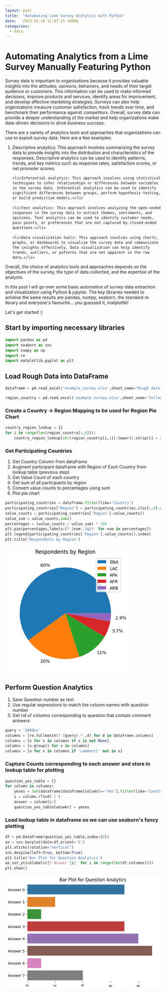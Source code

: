 ```yaml
---
layout: post
title:  "Automating Lime Survey Analytics with Python"
date:   2023-02-10 12:07:25 +0000
categories:
  - data
---
```



# Automating Analytics from a Lime Survey Manually Featuring Python 

Survey data is important to organizations because it provides valuable insights into the attitudes, opinions, behaviors, and needs of their target audience or customers. This information can be used to make informed decisions, improve products and services, identify areas for improvement, and develop effective marketing strategies. Surveys can also help organizations measure customer satisfaction, track trends over time, and benchmark their performance against competitors. Overall, survey data can provide a deeper understanding of the market and help organizations make data-driven decisions to drive business success.

There are a variety of analytics tools and approaches that organizations can use to exploit survey data. Here are a few examples:

<ol>
    <li>Descriptive analytics: This approach involves summarizing the survey data to provide insights into the distribution and characteristics of the responses. Descriptive analytics can be used to identify patterns, trends, and key metrics such as response rates, satisfaction scores, or net promoter scores.</li>

    <li>Inferential analytics: This approach involves using statistical techniques to infer relationships or differences between variables in the survey data. Inferential analytics can be used to identify significant differences between groups, perform hypothesis testing, or build predictive models.</li>

    <li>Text analytics: This approach involves analyzing the open-ended responses in the survey data to extract themes, sentiments, and opinions. Text analytics can be used to identify customer needs, pain points, or preferences that are not captured by closed-ended questions.</li>

    <li>Data visualization tools: This approach involves using charts, graphs, or dashboards to visualize the survey data and communicate the insights effectively. Data visualization can help identify trends, outliers, or patterns that are not apparent in the raw data.</li>
</ol>

Overall, the choice of analytics tools and approaches depends on the objectives of the survey, the type of data collected, and the expertise of the analysts.

In this post I will go over some basic automation of survey data extraction and visualization using Python & jupyter. The key libraries needed to acheive the same results are pandas, numpy, seaborn, the standard re library and everyone's favourite... you guessed it, matplotlib! 

Let's get started :)

## Start by importing necessary libraries


```python
import pandas as pd
import seaborn as sns
import numpy as np
import re
import matplotlib.pyplot as plt
```

## Load Rough Data into DataFrame


```python
dataframe = pd.read_excel('example_survey.xlsx',sheet_name="Rough data (online)")
```


```python
region_country = pd.read_excel('example_survey.xlsx',sheet_name='Follow-up',header=2).iloc[:,0:2].to_numpy()
```

### Create a Country -> Region Mapping to be used for Region Pie Chart


```python
country_region_lookup = {}
for i in range(len(region_country[:,0])):
    country_region_lookup[str(region_country[i,1]).lower().strip()] = str(region_country[i,0]).upper().strip()

```

### Get Participating Countries 
<ol>
    <li> Get Country Column from dataframe</li>
    <li> Augment participant dataframe with Region of Each Country from lookup table (previous step)</li>
    <li> Get Value Count of each country  </li>
    <li> Get sum of all participants by region</li>
    <li> Convert value counts to percentages using sum  </li>
    <li> Plot pie chart </li>
</ol>



```python
participating_countries = dataframe.filter(like='Country')
participating_countries["Region"] = participating_countries.iloc[:,0].apply(lambda x: country_region_lookup[x.lower()])
value_counts = participating_countries['Region'].value_counts()
value_sum = value_counts.sum()
percentages = (value_counts / value_sum) * 100
plt.pie(percentages,labels=[f'{num:.2g}%' for num in percentages])
plt.legend(participating_countries['Region'].value_counts().index)
plt.title('Respondents by Region')
```

    
![png](/assets/images/LimeSurveyAnalytics_files/LimeSurveyAnalytics_9_2.png)
    


## Perform Question Analytics
<ol>
    <li> Save Question number as text </li>
    <li> Use regular expressions to match the column names with question number</li>
    <li> Get rid of columns corresponding to question that contain comment answers</li>
</ol>


```python
query = 'G00Qxx'
columns = [re.fullmatch(f'{query}.*',d) for d in dataframe.columns]
columns = [x for x in columns if x is not None]
columns = [x.group() for x in columns]
columns = [x for x in columns if 'comment]' not in x]
```

### Capture Counts corresponding to each answer and store in lookup table for plotting


```python
question_yes_table = {}
for column in columns:
    yeses = len(dataframe[dataframe[column]=='Yes'].filter(like='Country'))
    i = column.rfind('[')
    answer = column[i:]
    question_yes_table[answer] = yeses
```

### Load lookup table in dataframe so we can use seaborn's fancy plotting


```python
df = pd.DataFrame(question_yes_table,index=[0])
ax = sns.barplot(data=df,orient='h')
plt.xticks(rotation="vertical")
sns.despine(left=True, bottom=True)
plt.title('Bar Plot for Question Analytics')
ax.set_yticklabels([f'Answer {i}' for i in range(len(df.columns))])
plt.show()
```


    
![png](/assets/images/LimeSurveyAnalytics_files/LimeSurveyAnalytics_15_0.png)
    

